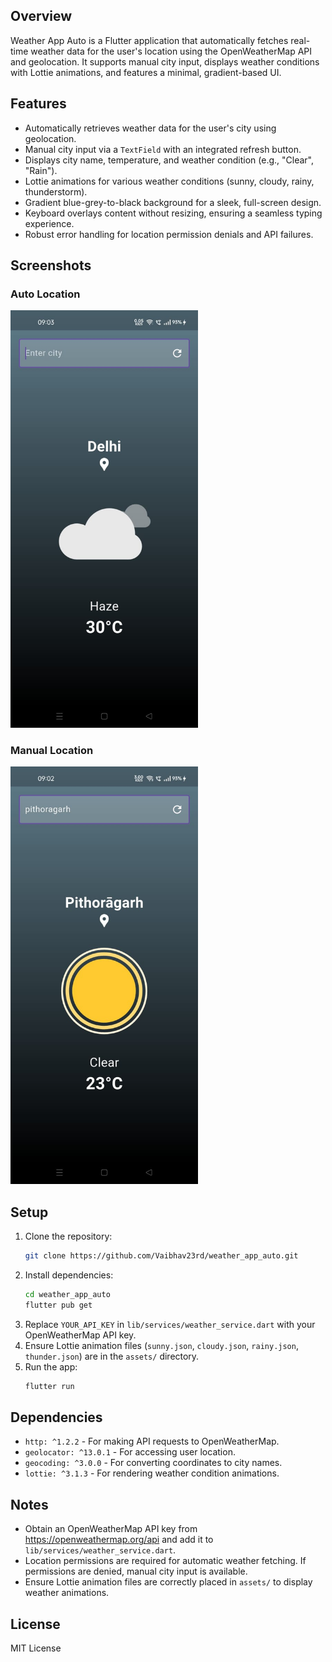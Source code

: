 ## Overview
Weather App Auto is a Flutter application that automatically fetches real-time weather data for the user's location using the OpenWeatherMap API and geolocation. It supports manual city input, displays weather conditions with Lottie animations, and features a minimal, gradient-based UI.

## Features
- Automatically retrieves weather data for the user's city using geolocation.
- Manual city input via a `TextField` with an integrated refresh button.
- Displays city name, temperature, and weather condition (e.g., "Clear", "Rain").
- Lottie animations for various weather conditions (sunny, cloudy, rainy, thunderstorm).
- Gradient blue-grey-to-black background for a sleek, full-screen design.
- Keyboard overlays content without resizing, ensuring a seamless typing experience.
- Robust error handling for location permission denials and API failures.

## Screenshots

### Auto Location
<img src="screenshots/auto_locate.jpg" alt="Auto Location" width="300"/>

### Manual Location
<img src="screenshots/manual_locate.jpg" alt="Manual Location" width="300"/>

## Setup
1. Clone the repository:
   ```bash
   git clone https://github.com/Vaibhav23rd/weather_app_auto.git
   ```
2. Install dependencies:
   ```bash
   cd weather_app_auto
   flutter pub get
   ```
3. Replace `YOUR_API_KEY` in `lib/services/weather_service.dart` with your OpenWeatherMap API key.
4. Ensure Lottie animation files (`sunny.json`, `cloudy.json`, `rainy.json`, `thunder.json`) are in the `assets/` directory.
5. Run the app:
   ```bash
   flutter run
   ```

## Dependencies
- `http: ^1.2.2` - For making API requests to OpenWeatherMap.
- `geolocator: ^13.0.1` - For accessing user location.
- `geocoding: ^3.0.0` - For converting coordinates to city names.
- `lottie: ^3.1.3` - For rendering weather condition animations.

## Notes
- Obtain an OpenWeatherMap API key from https://openweathermap.org/api and add it to `lib/services/weather_service.dart`.
- Location permissions are required for automatic weather fetching. If permissions are denied, manual city input is available.
- Ensure Lottie animation files are correctly placed in `assets/` to display weather animations.

## License
MIT License
